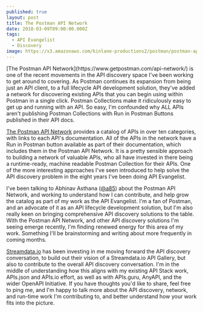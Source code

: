 ```yaml
---
published: true
layout: post
title: The Postman API Network
date: 2018-03-09T09:00:00.000Z
tags:
  - API Evangelist
  - Discovery
image: https://s3.amazonaws.com/kinlane-productions2/postman/postman-api-network.png
---
```

<p></p>[The Postman API Network](https://www.getpostman.com/api-network/) is one of the recent movements in the API discovery space I've been working to get around to covering. As Postman continues its expansion from being just an API client, to a full lifecycle API development solution, they've added a network for discovering existing APIs that you can begin using within Postman in a single click. Postman Collections make it ridiculously easy to get up and running with an API. So easy, I'm confounded why ALL APIs aren't publishing Postman Collections with Run in Postman Buttons published in their API docs.

[The Postman API Network](https://www.getpostman.com/api-network/) provides a catalog of APIs in over ten categories, with links to each API's documentation. All of the APIs in the network have a Run in Postman button available as part of their documentation, which includes them in the Postman API Network. It is a pretty sensible approach to building a network of valuable APIs, who all have invested in there being a runtime-ready, machine readable Postman Collection for their APIs. One of the more interesting approaches I've seen introduced to help solve the API discovery problem in the eight years I've been doing API Evangelist.

I've been talking to Abhinav Asthana ([@a85](https://twitter.com/a85)) about the Postman API Network, and working to understand how I can contribute, and help grow the catalog as part of my work as the API Evangelist. I'm a fan of Postman, and an advocate of it as an API lifecycle development solution, but I'm also really keen on bringing comprehensive API discovery solutions to the table. With the Postman API Network, and other API discovery solutions I'm seeing emerge recently, I'm finding renewed energy for this area of my work. Something I'll be brainstorming and writing about more frequently in coming months.

[Streamdata.io](http://apis.how/streamdata) has been investing in me moving forward the API discovery conversation, to build out their vision of a Streamdata.io API Gallery, but also to contribute to the overall API discovery conversation. I'm in the middle of understanding how this aligns with my existing API Stack work, APIs.json and APIs.io effort, as well as with APIs.guru, AnyAPI, and the wider OpenAPI Initiative. If you have thoughts you'd like to share, feel free to ping me, and I'm happy to talk more about the API discovery, network, and run-time work I'm contributing to, and better understand how your work fits into the picture.
